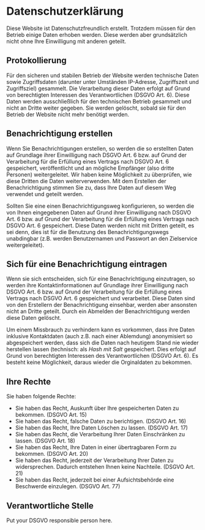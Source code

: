 # Datenschutzerklärung

Diese Website ist Datenschutzfreundlich erstellt. Trotzdem müssen für den Betrieb einige Daten erhoben werden. Diese werden aber grundsätzlich nicht ohne Ihre Einwilligung mit anderen geteilt.

## Protokollierung

Für den sicheren und stabilen Betrieb der Website werden technische Daten sowie Zugriffsdaten (darunter unter Umständen IP-Adresse, Zugriffszeit und Zugriffsziel) gesammelt. Die Verarbeitung dieser Daten erfolgt auf Grund von berechtigten Interessen des Verantwortlichen (DSGVO Art. 6). Diese Daten werden ausschließlich für den technischen Betrieb gesammelt und nicht an Dritte weiter gegeben. Sie werden gelöscht, sobald sie für den Betrieb der Website nicht mehr benötigt werden.

## Benachrichtigung erstellen

Wenn Sie Benachrichtigungen erstellen, so werden die so erstellten Daten auf Grundlage ihrer Einwilligung nach DSGVO Art. 6 bzw. auf Grund der Verarbeitung für die Erfüllung eines Vertrags nach DSGVO Art. 6 gespeichert, veröffentlicht und an mögliche Empfänger (also dritte Personen) weitergeleitet. Wir haben keine Möglichkeit zu überprüfen, wie diese Dritten die Daten weiterverwenden. Mit dem Erstellen der Benachrichtigung stimmen Sie zu, dass Ihre Daten auf diesem Weg verwendet und geteilt werden.

Sollten Sie eine einen Benachrichtigungsweg konfigurieren, so werden die von Ihnen eingegebenen Daten auf Grund ihrer Einwilligung nach DSGVO Art. 6 bzw. auf Grund der Verarbeitung für die Erfüllung eines Vertrags nach DSGVO Art. 6 gespeichert. Diese Daten werden nicht mit Dritten geteilt, es sei denn, dies ist für die Benutzung des Benachrichtigungswegs unabdingbar (z.B. werden Benutzernamen und Passwort an den Zielservice weitergeleitet).

## Sich für eine Benachrichtigung eintragen

Wenn sie sich entscheiden, sich für eine Benachrichtigung einzutragen, so werden ihre Kontaktinformationen auf Grundlage ihrer Einwilligung nach DSGVO Art. 6  bzw. auf Grund der Verarbeitung für die Erfüllung eines Vertrags nach DSGVO Art. 6 gespeichert und verarbeitet. Diese Daten sind von den Erstellern der Benachrichtigung einsehbar, werden aber ansonsten nicht an Dritte geteilt. Durch ein Abmelden der Benachrichtigung werden diese Daten gelöscht.

Um einem Missbrauch zu verhindern kann es vorkommen, dass ihre Daten inklusive Kontaktdaten (auch z.B. nach einer Ablemdung) anonymisiert so abgespeichert werden, dass sich die Daten nach heutigem Stand nie wieder herstellen lassen (technisch: als *Hash mit Salt* gespeichert. Dies erfolgt auf Grund von berechtigten Interessen des Verantwortlichen (DSGVO Art. 6). Es besteht keine Möglichkeit, daraus wieder die Orginaldaten zu bekommen.

## Ihre Rechte

Sie haben folgende Rechte:

* Sie haben das Recht, Auskunft über Ihre gespeicherten Daten zu bekommen. (DSGVO Art. 15)
* Sie haben das Recht, falsche Daten zu berichtigen. (DSGVO Art. 16)
* Sie haben das Recht, Ihre Daten Löschen zu lassen. (DSGVO Art. 17)
* Sie haben das Recht, die Verarbeitung Ihrer Daten Einschränken zu lassen. (DSGVO Art. 18)
* Sie haben das Recht, Ihre Daten in einer übertragbaren Form zu bekommen. (DSGVO Art. 20)
* Sie haben das Recht, jederzeit der Verarbeitung Ihrer Daten zu widersprechen. Dadurch entstehen Ihnen keine Nachteile. (DSGVO Art. 21)
* Sie haben das Recht, jederzeit bei einer Aufsichtsbehörde eine Beschwerde einzulegen. (DSGVO Art. 77)

## Verantwortliche Stelle

Put your DSGVO responsible person here.
